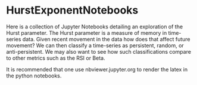 # HurstExponentNotebooks

Here is a collection of Jupyter Notebooks detailing an exploration of the Hurst parameter. The Hurst parameter is a measure of memory in time-series data. Given recent
movement in the data how does that affect future movement? We can then classify a time-series as persistent, random, or anti-persistent. We may also want to see how such
classifications compare to other metrics such as the RSI or Beta. 

It is recommended that one use nbviewer.jupyter.org to render the latex in the python notebooks.
